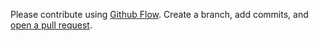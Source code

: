 Please contribute using [Github Flow](https://guides.github.com/introduction/flow/). Create a branch, add commits, and [open a pull request](compare/).
